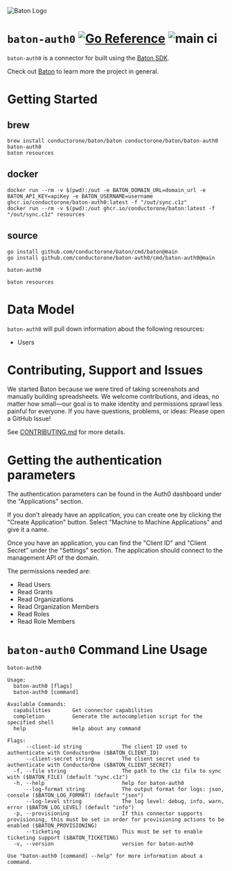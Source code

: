 ![Baton Logo](./docs/images/baton-logo.png)

# `baton-auth0` [![Go Reference](https://pkg.go.dev/badge/github.com/conductorone/baton-auth0.svg)](https://pkg.go.dev/github.com/conductorone/baton-auth0) ![main ci](https://github.com/conductorone/baton-auth0/actions/workflows/main.yaml/badge.svg)

`baton-auth0` is a connector for built using the [Baton SDK](https://github.com/conductorone/baton-sdk).

Check out [Baton](https://github.com/conductorone/baton) to learn more the project in general.

# Getting Started

## brew

```
brew install conductorone/baton/baton conductorone/baton/baton-auth0
baton-auth0
baton resources
```

## docker

```
docker run --rm -v $(pwd):/out -e BATON_DOMAIN_URL=domain_url -e BATON_API_KEY=apiKey -e BATON_USERNAME=username ghcr.io/conductorone/baton-auth0:latest -f "/out/sync.c1z"
docker run --rm -v $(pwd):/out ghcr.io/conductorone/baton:latest -f "/out/sync.c1z" resources
```

## source

```
go install github.com/conductorone/baton/cmd/baton@main
go install github.com/conductorone/baton-auth0/cmd/baton-auth0@main

baton-auth0

baton resources
```

# Data Model

`baton-auth0` will pull down information about the following resources:
- Users

# Contributing, Support and Issues

We started Baton because we were tired of taking screenshots and manually
building spreadsheets. We welcome contributions, and ideas, no matter how
small&mdash;our goal is to make identity and permissions sprawl less painful for
everyone. If you have questions, problems, or ideas: Please open a GitHub Issue!

See [CONTRIBUTING.md](https://github.com/ConductorOne/baton/blob/main/CONTRIBUTING.md) for more details.

# Getting the authentication parameters

The authentication parameters can be found in the Auth0 dashboard under the "Applications" section.

If you don't already have an application, you can create one by clicking the "Create Application" button. Select "Machine to Machine Applications" and give it a name.

Once you have an application, you can find the "Client ID" and "Client Secret" under the "Settings" section. The application should connect to the management API of the domain.

The permissions needed are:
- Read Users
- Read Grants
- Read Organizations
- Read Organization Members
- Read Roles
- Read Role Members


# `baton-auth0` Command Line Usage

```
baton-auth0

Usage:
  baton-auth0 [flags]
  baton-auth0 [command]

Available Commands:
  capabilities       Get connector capabilities
  completion         Generate the autocompletion script for the specified shell
  help               Help about any command

Flags:
      --client-id string             The client ID used to authenticate with ConductorOne ($BATON_CLIENT_ID)
      --client-secret string         The client secret used to authenticate with ConductorOne ($BATON_CLIENT_SECRET)
  -f, --file string                  The path to the c1z file to sync with ($BATON_FILE) (default "sync.c1z")
  -h, --help                         help for baton-auth0
      --log-format string            The output format for logs: json, console ($BATON_LOG_FORMAT) (default "json")
      --log-level string             The log level: debug, info, warn, error ($BATON_LOG_LEVEL) (default "info")
  -p, --provisioning                 If this connector supports provisioning, this must be set in order for provisioning actions to be enabled ($BATON_PROVISIONING)
      --ticketing                    This must be set to enable ticketing support ($BATON_TICKETING)
  -v, --version                      version for baton-auth0

Use "baton-auth0 [command] --help" for more information about a command.
```
